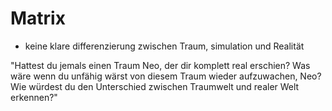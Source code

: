 # Matrix

- keine klare differenzierung zwischen Traum, simulation und Realität

"Hattest du jemals einen Traum Neo, der dir komplett real erschien? Was wäre wenn du unfähig wärst von diesem Traum wieder aufzuwachen, Neo? Wie würdest du den Unterschied zwischen Traumwelt und realer Welt erkennen?"

